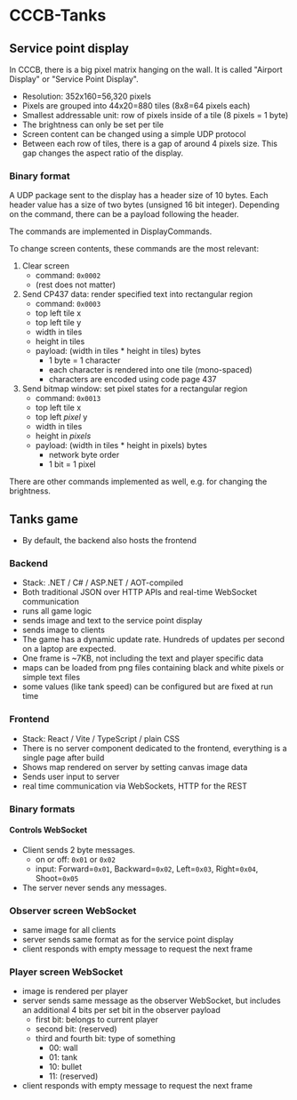 # CCCB-Tanks

<!-- TODO: image -->

## Service point display

<!-- TODO: image -->

In CCCB, there is a big pixel matrix hanging on the wall. It is called "Airport Display" or "Service Point Display".

- Resolution: 352x160=56,320 pixels
- Pixels are grouped into 44x20=880 tiles (8x8=64 pixels each)
- Smallest addressable unit: row of pixels inside of a tile (8 pixels = 1 byte)
- The brightness can only be set per tile
- Screen content can be changed using a simple UDP protocol
- Between each row of tiles, there is a gap of around 4 pixels size. This gap changes the aspect ratio of the display.

### Binary format

A UDP package sent to the display has a header size of 10 bytes.
Each header value has a size of two bytes (unsigned 16 bit integer).
Depending on the command, there can be a payload following the header.

The commands are implemented in DisplayCommands.

To change screen contents, these commands are the most relevant:
1. Clear screen
    - command: `0x0002`
    - (rest does not matter)
2. Send CP437 data: render specified text into rectangular region
    - command: `0x0003`
    - top left tile x
    - top left tile y
    - width in tiles
    - height in tiles
    - payload: (width in tiles * height in tiles) bytes
        - 1 byte = 1 character
        - each character is rendered into one tile (mono-spaced)
        - characters are encoded using code page 437
3. Send bitmap window: set pixel states for a rectangular region
   - command: `0x0013`
   - top left tile x
   - top left _pixel_ y
   - width in tiles
   - height in _pixels_
   - payload: (width in tiles * height in pixels) bytes
     - network byte order
     - 1 bit = 1 pixel

There are other commands implemented as well, e.g. for changing the brightness.

## Tanks game

- By default, the backend also hosts the frontend

### Backend

<!-- TODO: image -->

- Stack: .NET / C# / ASP.NET / AOT-compiled
- Both traditional JSON over HTTP APIs and real-time WebSocket communication
- runs all game logic
- sends image and text to the service point display
- sends image to clients
- The game has a dynamic update rate. Hundreds of updates per second on a laptop are expected.
- One frame is ~7KB, not including the text and player specific data
- maps can be loaded from png files containing black and white pixels or simple text files
- some values (like tank speed) can be configured but are fixed at run time

### Frontend

<!-- TODO: image -->

- Stack: React / Vite / TypeScript / plain CSS
- There is no server component dedicated to the frontend, everything is a single page after build
- Shows map rendered on server by setting canvas image data
- Sends user input to server
- real time communication via WebSockets, HTTP for the REST

### Binary formats

#### Controls WebSocket

- Client sends 2 byte messages.
  - on or off: `0x01` or `0x02`
  - input: Forward=`0x01`, Backward=`0x02`, Left=`0x03`, Right=`0x04`, Shoot=`0x05`
- The server never sends any messages.

### Observer screen WebSocket

- same image for all clients
- server sends same format as for the service point display
- client responds with empty message to request the next frame

### Player screen WebSocket

- image is rendered per player
- server sends same message as the observer WebSocket, but includes an additional 4 bits per set bit in the observer payload
  - first bit: belongs to current player
  - second bit: (reserved)
  - third and fourth bit: type of something
    - 00: wall
    - 01: tank
    - 10: bullet
    - 11: (reserved)
- client responds with empty message to request the next frame


